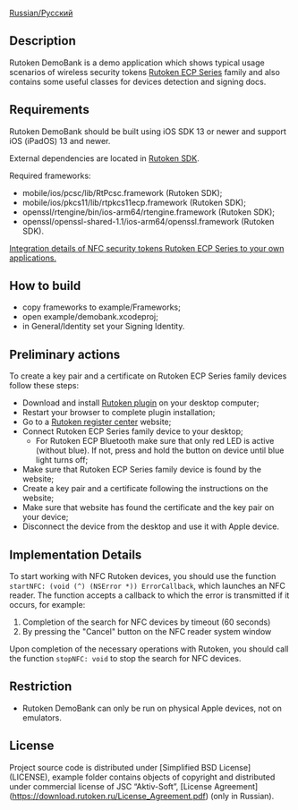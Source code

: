 [Russian/Русский](README_RUS.mdown) 

## Description

Rutoken DemoBank is a demo application which shows typical usage scenarios of wireless security tokens 
[Rutoken ECP Series](https://www.rutoken.ru/products/all/rutoken-ecp/) family and also contains some useful classes for devices detection and signing docs.

## Requirements

Rutoken DemoBank should be built using iOS SDK 13 or newer and support iOS (iPadOS) 13 and newer.

External dependencies are located in [Rutoken SDK](http://www.rutoken.ru/developers/sdk/).

Required frameworks:
* mobile/ios/pcsc/lib/RtPcsc.framework (Rutoken SDK);
* mobile/ios/pkcs11/lib/rtpkcs11ecp.framework (Rutoken SDK);
* openssl/rtengine/bin/ios-arm64/rtengine.framework (Rutoken SDK);
* openssl/openssl-shared-1.1/ios-arm64/openssl.framework (Rutoken SDK).

[Integration details of NFC security tokens Rutoken ECP Series to your own applications.](https://dev.rutoken.ru/pages/viewpage.action?pageId=81527019)

## How to build

* copy frameworks to example/Frameworks;
* open example/demobank.xcodeproj;
* in General/Identity set your Signing Identity.

## Preliminary actions

To create a key pair and a certificate on Rutoken ECP Series family devices follow these steps:

* Download and install [Rutoken plugin](https://www.rutoken.ru/products/all/rutoken-plugin/) on your desktop computer;
* Restart your browser to complete plugin installation;
* Go to a [Rutoken register center](https://ra.rutoken.ru) website;
* Connect Rutoken ECP Series family device to your desktop;
    * For Rutoken ECP Bluetooth make sure that only red LED is active (without blue). 
    If not, press and hold the button on device until blue light turns off;
* Make sure that Rutoken ECP Series family device is found by the website;
* Create a key pair and a certificate following the instructions on the website;
* Make sure that website has found the certificate and the key pair on your device;
* Disconnect the device from the desktop and use it with Apple device.

## Implementation Details

To start working with NFC Rutoken devices, you should use the function `startNFC: (void (^) (NSError *)) ErrorCallback`,
which launches an NFC reader. The function accepts a callback to which the error is transmitted if it occurs, for example:
1. Completion of the search for NFC devices by timeout (60 seconds)
2. By pressing the "Cancel" button on the NFC reader system window

Upon completion of the necessary operations with Rutoken, you should call the function `stopNFC: void` to stop the search for NFC devices.

## Restriction

* Rutoken DemoBank can only be run on physical Apple devices, not on emulators.

## License

Project source code is distributed under [Simplified BSD License] (LICENSE),
example folder contains objects of copyright and distributed under commercial license of JSC “Aktiv-Soft”, [License Agreement] (https://download.rutoken.ru/License_Agreement.pdf) (only in Russian).
